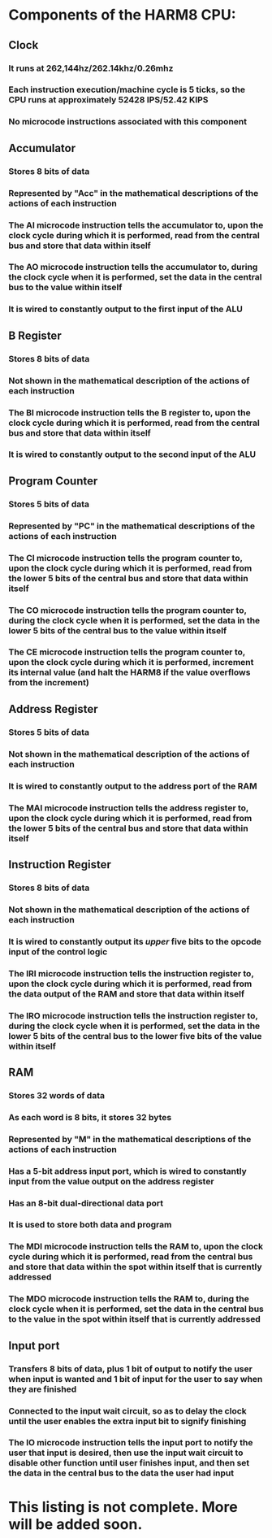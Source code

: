 # Components of the HARM8 CPU:

## Clock
### It runs at 262,144hz/262.14khz/0.26mhz
### Each instruction execution/machine cycle is 5 ticks, so the CPU runs at approximately 52428 IPS/52.42 KIPS
### No microcode instructions associated with this component

## Accumulator
### Stores 8 bits of data
### Represented by "Acc" in the mathematical descriptions of the actions of each instruction
### The AI microcode instruction tells the accumulator to, upon the clock cycle during which it is performed, read from the central bus and store that data within itself
### The AO microcode instruction tells the accumulator to, during the clock cycle when it is performed, set the data in the central bus to the value within itself
### It is wired to constantly output to the first input of the ALU

## B Register
### Stores 8 bits of data
### Not shown in the mathematical description of the actions of each instruction
### The BI microcode instruction tells the B register to, upon the clock cycle during which it is performed, read from the central bus and store that data within itself
### It is wired to constantly output to the second input of the ALU

## Program Counter
### Stores 5 bits of data
### Represented by "PC" in the mathematical descriptions of the actions of each instruction
### The CI microcode instruction tells the program counter to, upon the clock cycle during which it is performed, read from the lower 5 bits of the central bus and store that data within itself
### The CO microcode instruction tells the program counter to, during the clock cycle when it is performed, set the data in the lower 5 bits of the central bus to the value within itself
### The CE microcode instruction tells the program counter to, upon the clock cycle during which it is performed, increment its internal value (and halt the HARM8 if the value overflows from the increment)

## Address Register
### Stores 5 bits of data
### Not shown in the mathematical description of the actions of each instruction
### It is wired to constantly output to the address port of the RAM
### The MAI microcode instruction tells the address register to, upon the clock cycle during which it is performed, read from the lower 5 bits of the central bus and store that data within itself

## Instruction Register
### Stores 8 bits of data
### Not shown in the mathematical description of the actions of each instruction
### It is wired to constantly output its *upper* five bits to the opcode input of the control logic
### The IRI microcode instruction tells the instruction register to, upon the clock cycle during which it is performed, read from the data output of the RAM and store that data within itself
### The IRO microcode instruction tells the instruction register to, during the clock cycle when it is performed, set the data in the lower 5 bits of the central bus to the lower five bits of the value within itself

## RAM
### Stores 32 words of data
### As each word is 8 bits, it stores 32 bytes
### Represented by "M" in the mathematical descriptions of the actions of each instruction
### Has a 5-bit address input port, which is wired to constantly input from the value output on the address register
### Has an 8-bit dual-directional data port
### It is used to store both data and program
### The MDI microcode instruction tells the RAM to, upon the clock cycle during which it is performed, read from the central bus and store that data within the spot within itself that is currently addressed
### The MDO microcode instruction tells the RAM to, during the clock cycle when it is performed, set the data in the central bus to the value in the spot within itself that is currently addressed

## Input port
### Transfers 8 bits of data, plus 1 bit of output to notify the user when input is wanted and 1 bit of input for the user to say when they are finished
### Connected to the input wait circuit, so as to delay the clock until the user enables the extra input bit to signify finishing
### The IO microcode instruction tells the input port to notify the user that input is desired, then use the input wait circuit to disable other function until user finishes input, and then set the data in the central bus to the data the user had input

# This listing is not complete. More will be added soon.
